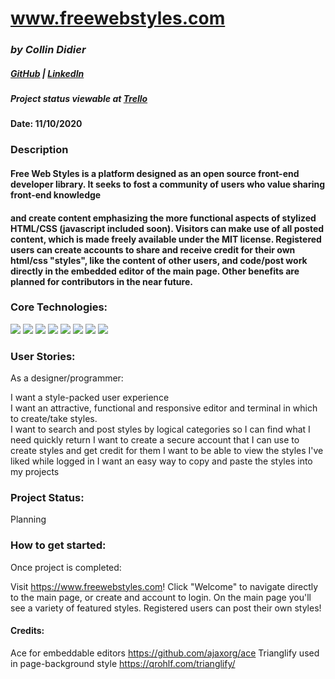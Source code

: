 # www.freewebstyles.com

### *by Collin Didier* 



##### [GitHub](https://github.com/CDidier80) | [LinkedIn](https://www.linkedin.com/in/collin-didier-a072a858/) 
##### Project status viewable at [Trello](https://trello.com/b/8NFJDDU2/freewebstylescom)


#### Date: 11/10/2020



### Description
#### Free Web Styles is a platform designed as an open source front-end developer library. It seeks to fost a community of users who value sharing front-end knowledge
#### and create content emphasizing the more functional aspects of stylized HTML/CSS (javascript included soon). Visitors can make use of all posted content, which is made freely available under the MIT license. Registered users can create accounts to share and receive credit for their own html/css "styles", like the content of other users, and code/post work directly in the embedded editor of the main page. Other benefits are planned for contributors in the near future.


 
      
### Core Technologies:
<div>
    <img src="https://img.shields.io/badge/-HTML5-E34F26?style=plastic-square&logo=html5&logoColor=white" />
    <img src="https://img.shields.io/badge/-CSS3-1572B6?style=flat-square&logo=css3" />
    <img src="https://img.shields.io/badge/-JavaScript-yellow?style=flat-square&logo=javascript&logoColor=black" />
    <img src="https://img.shields.io/badge/-ReactJS-black?style=flat-square&logo=react" />
    <img src="https://img.shields.io/badge/-Material UI-blue?style=flat-square&logo=materialui" />
    <img src="https://img.shields.io/badge/-NodeJS-black?style=flat-square&logo=Node.js" />
    <img src="https://img.shields.io/badge/-ExpressJS-yellow?style=flat-square&logo=express" />
    <img src="https://img.shields.io/badge/-MongoDB-black?style=flat-square&logo=mongodb" />
</div>





### User Stories:

As a designer/programmer: 

I want a style-packed user experience    
I want an attractive, functional and responsive editor and terminal in which to create/take styles.   
I want to search and post styles by logical categories so I can find what I need quickly   return
I want to create a secure account that I can use to create styles and get credit for them 
I want to be able to view the styles I've liked while logged in
I want an easy way to copy and paste the styles into my projects



### Project Status:

Planning

### How to get started: 
Once project is completed: 

Visit https://www.freewebstyles.com! Click "Welcome" to navigate directly to the main page, or create and account to login. On the main page you'll see a variety of featured styles. Registered users can post their own styles!


#### Credits:
Ace for embeddable editors
https://github.com/ajaxorg/ace
Trianglify used in page-background style
https://qrohlf.com/trianglify/